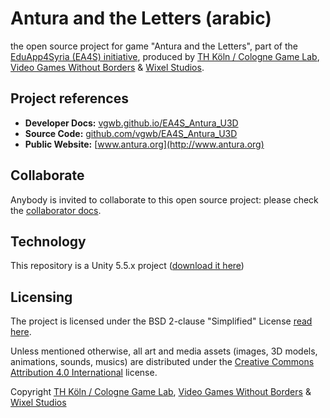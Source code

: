 # Antura and the Letters (arabic)

the open source project for game "Antura and the Letters", part of the [EduApp4Syria (EA4S) initiative](https://www.norad.no/eduapp4syria), produced by [TH Köln / Cologne Game Lab](http://www.colognegamelab.de/), [Video Games Without Borders](http://vgwb.org) & [Wixel Studios](www.wixelstudios.com).

## Project references
- **Developer Docs:** [vgwb.github.io/EA4S_Antura_U3D](https://vgwb.github.io/EA4S_Antura_U3D/)
- **Source Code:** [github.com/vgwb/EA4S_Antura_U3D](https://github.com/vgwb/EA4S_Antura_U3D/)
- **Public Website:** [www.antura.org](http://www.antura.org)

## Collaborate

Anybody is invited to collaborate to this open source project:
please check the [collaborator docs](https://vgwb.github.io/EA4S_Antura_U3D/Guidelines/Collaborator.html).

## Technology
This repository is a Unity 5.5.x project ([download it here](https://unity3d.com/get-unity/download/archive))

## Licensing

The project is licensed under the BSD 2-clause "Simplified" License [read here](LICENSE.md).

Unless mentioned otherwise, all art and media assets (images, 3D models, animations, sounds, musics) are distributed under the [Creative Commons Attribution 4.0 International](http://creativecommons.org/licenses/by/4.0/) license.

Copyright
[TH Köln / Cologne Game Lab](http://www.colognegamelab.de/), [Video Games Without Borders](http://vgwb.org) & [Wixel Studios](www.wixelstudios.com)
